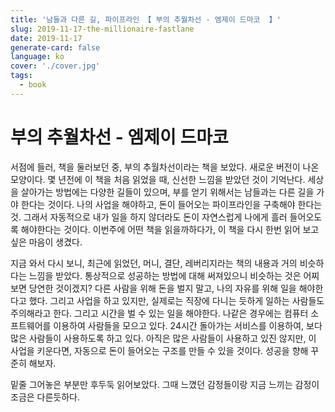 ```yaml
---
title: '남들과 다른 길, 파이프라인 【 부의 추월차선 - 엠제이 드마코  】'
slug: 2019-11-17-the-millionaire-fastlane
date: 2019-11-17
generate-card: false
language: ko
cover: './cover.jpg'
tags:
  - book
---
```


# 부의 추월차선 - 엠제이 드마코

서점에 들러, 책을 둘러보던 중, 부의 추월차선이라는 책을 보았다. 새로운 버전이 나온 모양이다. 몇 년전에 이 책을 처음 읽었을 때, 신선한 느낌을 받았던 것이 기억난다. 세상을 살아가는 방법에는 다양한 길들이 있으며, 부를 얻기 위해서는 남들과는 다른 길을 가야 한다는 것이다. 나의 사업을 해야하고, 돈이 들어오는 파이프라인을 구축해야 한다는 것. 그래서 자동적으로 내가 일을 하지 않더라도 돈이 자연스럽게 나에게 흘러 들어오도록 해야한다는 것이다. 이번주에 어떤 책을 읽을까하다가, 이 책을 다시 한번 읽어 보고 싶은 마음이 생겼다. 

지금 와서 다시 보니, 최근에 읽었던, 머니, 결단, 레버리지라는 책의 내용과 거의 비슷하다는 느낌을 받았다. 통상적으로 성공하는 방법에 대해 써져있으니 비슷하는 것은 어찌보면 당연한 것이겠지? 다른 사람을 위해 돈을 벌지 말고, 나의 자유를 위해 일을 해야한다고 했다. 그리고 사업을 하고 있지만, 실제로는 직장에 다니는 듯하게 일하는 사람들도 주의해라고 한다. 그리고 시간을 벌 수 있는 일을 해야한다. 나같은 경우에는 컴퓨터 소프트웨어를 이용하여 사람들을 모으고 있다. 24시간 돌아가는 서비스를 이용하여, 보다 많은 사람들이 사용하도록 하고 있다. 아직은 많은 사람들이 사용하고 있진 않지만, 이 사업을 키운다면, 자동으로 돈이 들어오는 구조를 만들 수 있을 것이다. 성공을 향해 꾸준히 해보자.

밑줄 그어놓은 부분만 후두둑 읽어보았다. 그때 느꼈던 감정들이랑 지금 느끼는 감정이 조금은 다른듯하다.


